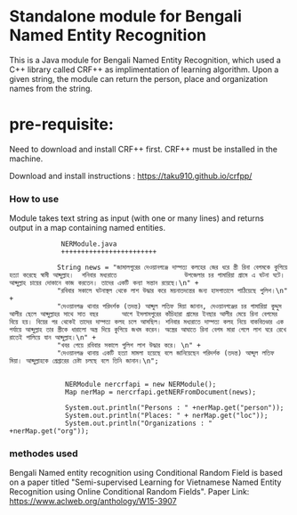 Standalone module for Bengali Named Entity Recognition
==========================================================
This is a Java module for Bengali Named Entity Recognition, which used a C++ library called CRF++ as implimentation of learning algorithm.
Upon a given string, the module can return the person, place and organization names from the string.

# pre-requisite:  

Need to download and install CRF++ first.
CRF++ must be installed in the machine. 

Download and install instructions : <https://taku910.github.io/crfpp/>

### How to use ##

Module takes text string as input (with one or many lines) and returns output in a map containing named entities.

                 NERModule.java
                 ++++++++++++++++++++++++
 
                String news = "জামালপুরের দেওয়ানগঞ্জে দাম্পত্য কলহের জের ধরে স্ত্রী রিনা বেগমকে কুপিয়ে হত্যা করেছে স্বামী আব্দুল্লাহ।  শনিবার মধ্যরাতে                 উপজেলার চর গামারিয়া গ্রামে এ ঘটনা ঘটে। আব্দুল্লাহ চায়ের দোকানে কাজ করতেন। তাদের একটি কন্যা সন্তান রয়েছে।\n" +
                "রবিবার সকালে ঘটনাস্থল থেকে লাশ উদ্ধার করে ময়নাতদন্তের জন্য হাসপাতালে পাঠিয়েছে পুলিশ।\n" +
                "দেওয়ানগঞ্জ থানার পরিদর্শক (তদন্ত) আব্দুল লতিফ মিয়া জানান, দেওয়ানগঞ্জের চর গামারিয়া কুদ্দুস আলীর ছেলে আব্দুল্লাহর সাথে সাত বছর      আগে ইসলামপুরের কাঁচিহারা গ্রামের ইনছার আলীর মেয়ে রিনা বেগমের বিয়ে হয়। বিয়ের পর থেকেই তাদের দাম্পত্য কলহ চলে আসছিল। শনিবার মধ্যরাতে দাম্পত্য কলহ নিয়ে বাকবিতণ্ডার এক পর্যায়ে আব্দুল্লাহ তার স্ত্রীকে ধারালো অস্ত্র দিয়ে কুপিয়ে জখম করেন। অস্ত্রের আঘাতে রিনা বেগম মারা গেলে লাশ ঘরে রেখে রাতেই পালিয়ে যান আব্দুল্লাহ।\n" +
                "খবর পেয়ে রবিবার সকালে পুলিশ লাশ উদ্ধার করে। \n" +
                "দেওয়ানগঞ্জ থানায় একটি হত্যা মামলা হয়েছে বলে জানিয়েছেন পরিদর্শক (তদন্ত) আব্দুল লতিফ মিয়া। আব্দুল্লাহকে গ্রেপ্তারের চেষ্টা চলছে বলে তিনি জানান।\n";
                        
                        
                  NERModule nercrfapi = new NERModule();
                  Map nerMap = nercrfapi.getNERFromDocument(news);
                        
                  System.out.println("Persons : " +nerMap.get("person"));
                  System.out.println("Places: " + nerMap.get("loc"));
                  System.out.println("Organizations : " +nerMap.get("org"));
                        
                        

### methodes used ### 

Bengali Named entity recognition using Conditional Random Field is based on a paper titled "Semi-supervised Learning for Vietnamese Named Entity Recognition using Online Conditional Random Fields". Paper Link: <https://www.aclweb.org/anthology/W15-3907>

